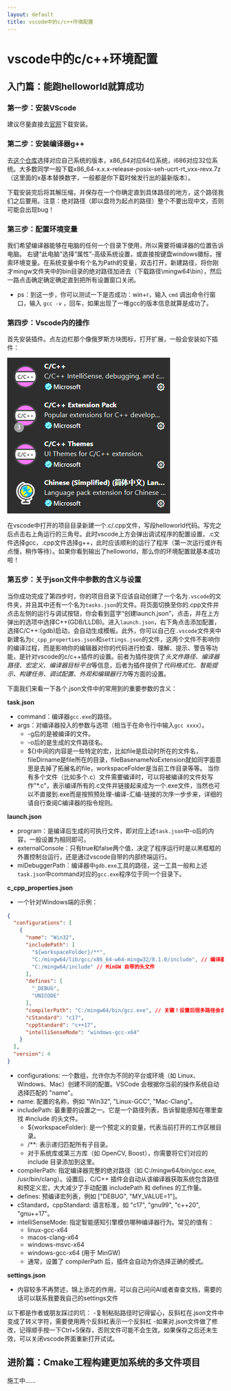 ```yaml
---
layout: default
title: vscode中的c/c++环境配置
---
```


# vscode中的c/c++环境配置

## 入门篇：能跑helloworld就算成功

### 第一步：安装VScode

建议尽量直接去[官网](https://code.visualstudio.com/)下载安装。

### 第二步：安装编译器g++

去[这个仓库](https://github.com/niXman/mingw-builds-binaries/releases)选择对应自己系统的版本，x86_64对应64位系统，i686对应32位系统。大多数同学一般下载x86_64-x.x.x-release-posix-seh-ucrt-rt_vxx-revx.7z（这里面的x基本替换数字，一般都是你下载时候发行出的最新版本）。

下载安装完后将其解压缩，并保存在一个你确定直到具体路径的地方，这个路径我们之后要用。注意：绝对路径（即以盘符为起点的路径）整个不要出现中文，否则可能会出现bug！

### 第三步：配置环境变量

我们希望编译器能够在电脑的任何一个目录下使用，所以需要将编译器的位置告诉电脑。
右键“此电脑”选择“属性”-高级系统设置，或直接按键盘windows徽标，搜索环境变量。在系统变量中有个名为Path的变量，双击打开，新建路径，将你刚才mingw文件夹中的bin目录的绝对路径加进去（下载路径\mingw64\bin），然后一路点击确定确定确定直到把所有设置窗口关闭。
- ps：到这一步，你可以测试一下是否成功：win+r，输入 `cmd` 调出命令行窗口，输入 `gcc -v` ，回车，如果出现了一堆gcc的版本信息就算是成功了。

### 第四步：Vscode内的操作

首先安装插件。点左边栏那个像俄罗斯方块图标，打开扩展，一般会安装如下插件：

![插件图片](./c_in_vscode_assets/extension.png)

在vscode中打开的项目目录新建一个.c/.cpp文件，写段helloworld代码。写完之后点击右上角运行的三角号。此时vscode上方会弹出调试程序的配置设置，.c文件选择gcc，.cpp文件选择g++，此时应该顺利的运行了程序（第一次运行或许有点慢，稍作等待）。如果你看到输出了helloworld，那么你的环境配置就基本成功啦！

### 第五步：关于json文件中参数的含义与设置

当你成功完成了第四步时，你的项目目录下应该自动创建了一个名为`.vscode`的文件夹，并且其中还有一个名为`tasks.json`的文件。将页面切换至你的.cpp文件并点击左侧的运行与调试按钮，你会看到蓝字“创建launch.json”，点击，并在上方弹出的选项中选择C++(GDB/LLDB)。进入`launch.json`，右下角点击添加配置，选择C/C++:(gdb)启动，会自动生成模板。此外，你可以自己在`.vscode`文件夹中新建名为`c_cpp_properties.json`和`settings.json`的文件，这两个文件不影响你的编译过程，而是影响你的编辑器对你的代码进行检查、理解、提示、警告等功能，是针对vscode的c/c++插件的设置。前者为插件提供了*头文件路径、编译器路径、宏定义、编译器目标平台*等信息，后者为插件提供了*代码格式化、智能提示、构建任务、调试配置、外观和编辑器行为*等方面的设置。

下面我们来看一下各个.json文件中的常用到的重要参数的含义：

**task.json**

- command：编译器`gcc.exe`的路径。
- args：对编译器投入的参数与选项（相当于在命令行中输入`gcc xxxx`）。
    - -g后的是被编译的文件。
    - -o后的是生成的文件路径名。
    - $\{\}中间的内容是一些特定的宏，比如file是启动时所在的文件名，fileDirname是file所在的目录，fileBasenameNoExtension就如同字面意思是去掉了拓展名的file，workspaceFolder是当前工作目录等等。
    当你有多个文件（比如多个.c）文件需要编译时，可以将被编译的文件处写作"*.c"，表示编译所有的.c文件并链接起来成为一个.exe文件，当然也可以不直接到.exe而是按照预处理-编译-汇编-链接的次序一步步来，详细的请自行查阅C编译器的指令规则。

**launch.json**

- program：是编译后生成的可执行文件，即对应上述`task.json`中-o后的内容，一般设置为相同即可。
- externalConsole：只有true和false两个值，决定了程序运行时是以黑框框的外置控制台运行，还是通过vscode自带的内部终端运行。
- miDebuggerPath：编译器中`gdb.exe`工具的路径，这一工具一般和上述`task.json`中command对应的`gcc.exe`程序位于同一个目录下。

**c_cpp_properties.json**

- 一个针对Windows端的示例：
```json
{
  "configurations": [
    {
      "name": "Win32",
      "includePath": [
        "${workspaceFolder}/**",
        "C:/mingw64/lib/gcc/x86_64-w64-mingw32/8.1.0/include", // 编译器自带头文件路径（通常compilerPath会自动添加）
        "C:/mingw64/include" // MinGW 自带的头文件
      ],
      "defines": [
        "_DEBUG",
        "UNICODE"
      ],
      "compilerPath": "C:/mingw64/bin/gcc.exe", // 关键！设置后很多路径会自动填充
      "cStandard": "c17",
      "cppStandard": "c++17",
      "intelliSenseMode": "windows-gcc-x64"
    }
  ],
  "version": 4
}
```
- configurations: 一个数组，允许你为不同的平台或环境（如 Linux、Windows、Mac）创建不同的配置。VSCode 会根据你当前的操作系统自动选择匹配的 "name"。
- name: 配置的名称，例如 "Win32", "Linux-GCC", "Mac-Clang"。
- includePath: 最重要的设置之一。它是一个路径列表，告诉智能感知在哪里查找 #include 的头文件。
    - ${workspaceFolder}: 是一个预定义的变量，代表当前打开的工作区根目录。
    - /**: 表示递归匹配所有子目录。
    - 对于系统库或第三方库（如 OpenCV, Boost），你需要将它们对应的 include 目录添加到这里。
- compilerPath: 指定编译器完整的绝对路径（如 C:/mingw64/bin/gcc.exe, /usr/bin/clang）。设置后，C/C++ 插件会自动从该编译器获取系统包含路径和预定义宏，大大减少了手动配置 includePath 和 defines 的工作量。
- defines: 预编译宏列表，例如 ["DEBUG", "MY_VALUE=1"]。
- cStandard，cppStandard: 语言标准，如 "c17", "gnu99", "c++20", "gnu++17"。
- intelliSenseMode: 指定智能感知引擎模仿哪种编译器行为。常见的值有：
    - linux-gcc-x64
    - macos-clang-x64
    - windows-msvc-x64
    - windows-gcc-x64 (用于 MinGW)
    - 通常，设置了 compilerPath 后，插件会自动为你选择正确的模式。

**settings.json**

- 内容较多不再赘述，锦上添花的作用，可以自己问问AI或者查查文档，需要的话可以联系我要我自己的settings文件

以下都是作者或朋友踩过的坑：
-复制粘贴路径时记得留心，反斜杠在.json文件中变成了转义字符，需要使用两个反斜杠表示一个反斜杠
-如果对.json文件做了修改，记得顺手按一下Ctrl+S保存，否则文件可能不会生效。如果保存之后还未生效，可以关闭vscode界面重新打开试试。

## 进阶篇：Cmake工程构建更加系统的多文件项目

施工中......



<script src="https://utteranc.es/client.js"
        repo="kuiningzzzz/kuiningzzzz.github.io"
        issue-term="pathname"
        label="Comment"
        theme="github-light"
        crossorigin="anonymous"
        async>
</script>